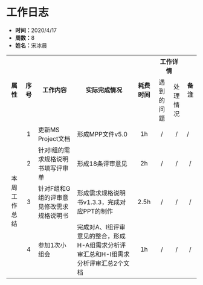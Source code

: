 <h1>工作日志</h1>
<ul>
    <li><strong>时间：</strong>2020/4/17</li>
    <li><strong>周数：</strong>8</li>
    <li><strong>姓名：</strong>宋冰晨</li>
</ul>
<table style="text-align:center">
  <tr>
    <th rowspan="2">属性</th>
    <th rowspan="2">序号</th>
    <th rowspan="2">工作内容</th>
    <th rowspan="2">实际完成情况</th>
    <th rowspan="2">耗费时间</th>
    <th colspan="2">工作详情</th>
    <th rowspan="2">备注</th>
  </tr>
  <tr>
    <td>遇到的问题</td>
    <td>处理情况</td>
  </tr>
  <tr>
    <td rowspan="4">本周工作总结</td>
    <td>1</td>
    <td style="text-align:left">更新MS Project文档</td>
    <td style="text-align:left">形成MPP文件v5.0</td>
    <td>1h</td>
    <td>/</td>
    <td>/</td>
    <td style="text-align:left">/</td>
  </tr>
  <tr>
    <td>2</td>
    <td style="text-align:left">针对I组的需求规格说明书填写评审单</td>
    <td style="text-align:left">形成18条评审意见</td>
    <td>2h</td>
    <td>/</td>
    <td>/</td>
    <td>/</td>
  </tr>
  <tr>
    <td>3</td>
    <td style="text-align:left">针对F组和G组的评审意见修改需求规格说明书</td>
    <td style="text-align:left">形成需求规格说明书v1.3.3，完成对应PPT的制作</td>
    <td>2.5h</td>
    <td>/</td>
    <td>/</td>
    <td>/</td>
  </tr>
  <tr>
    <td>4</td>
    <td style="text-align:left">参加1次小组会</td>
    <td style="text-align:left">完成对A、I组评审意见的整合，形成H-A组需求分析评审汇总和H-I组需求分析评审汇总2个文档</td>
    <td>1h</td>
    <td>/</td>
    <td>/</td>
    <td>/</td>
  </tr>
</table>
